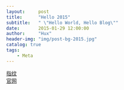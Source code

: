 ```yaml
---
layout:     post
title:      "Hello 2015"
subtitle:   " \"Hello World, Hello Blog\""
date:       2015-01-29 12:00:00
author:     "Hux"
header-img: "img/post-bg-2015.jpg"
catalog: true
tags:
    - Meta
---
```


[指纹](https://arduino.nxez.com/2018/09/24/arduino-optical-fingerprint-identification-module-fpm10a-user-guide.html)<br>
[官网](https://mc.dfrobot.com.cn)
